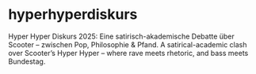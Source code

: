 # hyperhyperdiskurs
Hyper Hyper Diskurs 2025: Eine satirisch-akademische Debatte über Scooter – zwischen Pop, Philosophie &amp; Pfand. A satirical-academic clash over Scooter’s Hyper Hyper – where rave meets rhetoric, and bass meets Bundestag.
